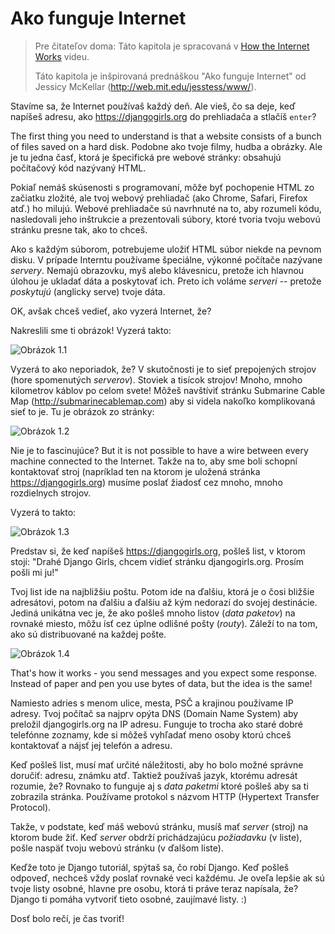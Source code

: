 # Ako funguje Internet

> Pre čitateľov doma: Táto kapitola je spracovaná v [How the Internet Works](https://www.youtube.com/watch?v=oM9yAA09wdc) videu.
> 
> Táto kapitola je inšpirovaná prednáškou "Ako funguje Internet" od Jessicy McKellar (http://web.mit.edu/jesstess/www/).

Stavíme sa, že Internet používaš každý deň. Ale vieš, čo sa deje, keď napíšeš adresu, ako https://djangogirls.org do prehliadača a stlačíš `enter`?

The first thing you need to understand is that a website consists of a bunch of files saved on a hard disk. Podobne ako tvoje filmy, hudba a obrázky. Ale je tu jedna časť, ktorá je špecifická pre webové stránky: obsahujú počítačový kód nazývaný HTML.

Pokiaľ nemáš skúsenosti s programovaní, môže byť pochopenie HTML zo začiatku zložité, ale tvoj webový prehliadač (ako Chrome, Safari, Firefox atď.) ho milujú. Webové prehliadače sú navrhnuté na to, aby rozumeli kódu, nasledovali jeho inštrukcie a prezentovali súbory, ktoré tvoria tvoju webovú stránku presne tak, ako to chceš.

Ako s každým súborom, potrebujeme uložiť HTML súbor niekde na pevnom disku. V prípade Interntu používame špeciálne, výkonné počítače nazývane *servery*. Nemajú obrazovku, myš alebo klávesnicu, pretože ich hlavnou úlohou je ukladať dáta a poskytovať ich. Preto ich voláme *serveri* -- pretože *poskytujú* (anglicky serve) tvoje dáta.

OK, avšak chceš vedieť, ako vyzerá Internet, že?

Nakreslili sme ti obrázok! Vyzerá takto:

![Obrázok 1.1](images/internet_1.png)

Vyzerá to ako neporiadok, že? V skutočnosti je to sieť prepojených strojov (hore spomenutých *serverov*). Stoviek a tisícok strojov! Mnoho, mnoho kilometrov káblov po celom svete! Môžeš navštíviť stránku Submarine Cable Map (http://submarinecablemap.com) aby si videla nakoľko komplikovaná sieť to je. Tu je obrázok zo stránky:

![Obrázok 1.2](images/internet_3.png)

Nie je to fascinujúce? But it is not possible to have a wire between every machine connected to the Internet. Takže na to, aby sme boli schopní kontaktovať stroj (napríklad ten na ktorom je uložená stránka https://djangogirls.org) musíme poslať žiadosť cez mnoho, mnoho rozdielnych strojov.

Vyzerá to takto:

![Obrázok 1.3](images/internet_2.png)

Predstav si, že keď napíšeš https://djangogirls.org, pošleš list, v ktorom stojí: "Drahé Django Girls, chcem vidieť stránku djangogirls.org. Prosím pošli mi ju!"

Tvoj list ide na najbližšiu poštu. Potom ide na ďalšiu, ktorá je o čosi bližšie adresátovi, potom na ďalšiu a ďalšiu až kým nedorazí do svojej destinácie. Jediná unikátna vec je, že ako pošleš mnoho listov (*data paketov*) na rovnaké miesto, môžu ísť cez úplne odlišné pošty (*routy*). Záleží to na tom, ako sú distribuované na každej pošte.

![Obrázok 1.4](images/internet_4.png)

That's how it works - you send messages and you expect some response. Instead of paper and pen you use bytes of data, but the idea is the same!

Namiesto adries s menom ulice, mesta, PSČ a krajinou používame IP adresy. Tvoj počítač sa najprv opýta DNS (Domain Name System) aby preložil djangogirls.org na IP adresu. Funguje to trocha ako staré dobré telefónne zoznamy, kde si môžeš vyhľadať meno osoby ktorú chceš kontaktovať a nájsť jej telefón a adresu.

Keď pošleš list, musí mať určité náležitosti, aby ho bolo možné správne doručiť: adresu, známku atď. Taktiež používaš jazyk, ktorému adresát rozumie, že? Rovnako to funguje aj s *data paketmi* ktoré pošleš aby sa ti zobrazila stránka. Používame protokol s názvom HTTP (Hypertext Transfer Protocol).

Takže, v podstate, keď máš webovú stránku, musíš mať *server* (stroj) na ktorom bude žiť. Keď *server* obdrží prichádzajúcu *požiadavku* (v liste), pošle naspäť tvoju webovú stránku (v ďalšom liste).

Keďže toto je Django tutoriál, spýtaš sa, čo robí Django. Keď pošleš odpoveď, nechceš vždy poslať rovnaké veci každému. Je oveľa lepšie ak sú tvoje listy osobné, hlavne pre osobu, ktorá ti práve teraz napísala, že? Django ti pomáha vytvoriť tieto osobné, zaujímavé listy. :)

Dosť bolo rečí, je čas tvoriť!